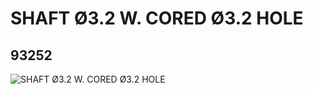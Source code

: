 # SHAFT Ø3.2 W. CORED Ø3.2 HOLE
## 93252
![SHAFT Ø3.2 W. CORED Ø3.2 HOLE](https://lc-www-live-s.legocdn.com/media/bricks/5/2/4610762.jpg)